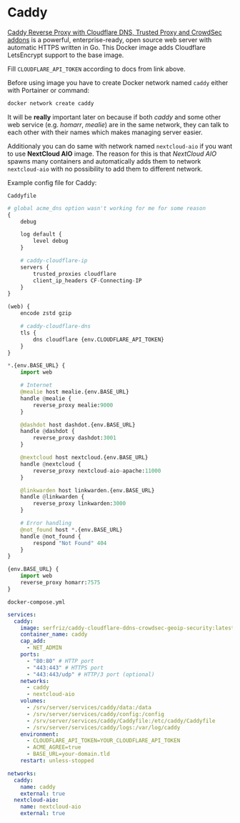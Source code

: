 # Caddy
[Caddy Reverse Proxy with Cloudflare DNS, Trusted Proxy and CrowdSec addons](https://github.com/serfriz/caddy-custom-builds/tree/main/caddy-cloudflare-ddns-crowdsec-geoip-security) is a powerful, enterprise-ready, open source web server with automatic HTTPS written in Go. This Docker image adds Cloudflare LetsEncrypt support to the base image.

Fill ``CLOUDFLARE_API_TOKEN`` according to docs from link above.

Before using image you have to create Docker network named ``caddy`` either with Portainer or command:

```bash
docker network create caddy
```

It will be **really** important later on because if both *caddy* and some other web service (e.g. *homarr*, *mealie*) are in the same network, they can talk to each other with their names which makes managing server easier.

Additionaly you can do same with network named ``nextcloud-aio`` if you want to use **NextCloud AIO** image. The reason for this is that *NextCloud AIO* spawns many containers and automatically adds them to network ``nextcloud-aio`` with no possibility to add them to different network.

Example config file for Caddy:

``Caddyfile``
```python
# global acme_dns option wasn't working for me for some reason
{
	debug

	log default {
		level debug
	}

	# caddy-cloudflare-ip
	servers {
		trusted_proxies cloudflare
		client_ip_headers CF-Connecting-IP
	}
}

(web) {
	encode zstd gzip

	# caddy-cloudflare-dns
	tls {
		dns cloudflare {env.CLOUDFLARE_API_TOKEN}
	}
}

*.{env.BASE_URL} {
	import web

	# Internet
	@mealie host mealie.{env.BASE_URL}
	handle @mealie {
		reverse_proxy mealie:9000
	}

	@dashdot host dashdot.{env.BASE_URL}
	handle @dashdot {
		reverse_proxy dashdot:3001
	}

	@nextcloud host nextcloud.{env.BASE_URL}
	handle @nextcloud {
		reverse_proxy nextcloud-aio-apache:11000
	}

	@linkwarden host linkwarden.{env.BASE_URL}
	handle @linkwarden {
		reverse_proxy linkwarden:3000
	}

	# Error handling
	@not_found host *.{env.BASE_URL}
	handle @not_found {
		respond "Not Found" 404
	}
}

{env.BASE_URL} {
	import web
	reverse_proxy homarr:7575
}
```


``docker-compose.yml``
```yaml
services:
  caddy:
    image: serfriz/caddy-cloudflare-ddns-crowdsec-geoip-security:latest
    container_name: caddy
    cap_add:
      - NET_ADMIN
    ports:
      - "80:80" # HTTP port
      - "443:443" # HTTPS port
      - "443:443/udp" # HTTP/3 port (optional)
    networks:
      - caddy
      - nextcloud-aio
    volumes:
      - /srv/server/services/caddy/data:/data
      - /srv/server/services/caddy/config:/config
      - /srv/server/services/caddy/Caddyfile:/etc/caddy/Caddyfile
      - /srv/server/services/caddy/logs:/var/log/caddy
    environment:
      - CLOUDFLARE_API_TOKEN=YOUR_CLOUDFLARE_API_TOKEN
      - ACME_AGREE=true
      - BASE_URL=your-domain.tld
    restart: unless-stopped

networks:
  caddy:
    name: caddy
    external: true
  nextcloud-aio:
    name: nextcloud-aio
    external: true
```